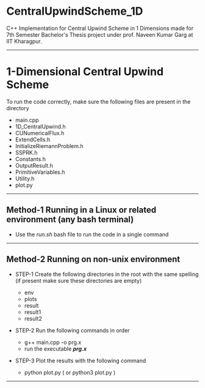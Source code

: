 # CentralUpwindScheme_1D
C++ Implementation for Central Upwind Scheme in 1 Dimensions made for 7th Semester Bachelor's Thesis project under prof. Naveen Kumar Garg at IIT Kharagpur.

---

# 1-Dimensional Central Upwind Scheme

To run the code correctly, make sure the following files are present in the directory

- main.cpp
- 1D_CentralUpwind.h
- CUNumericalFlux.h
- ExtendCells.h
- InitializeRiemannProblem.h
- SSPRK.h
- Constants.h
- OutputResult.h
- PrimitiveVariables.h
- Utility.h
- plot.py

--- 

## Method-1 Running in a Linux or related environment (any bash terminal)

- Use the *run.sh* bash file to run the code in a single command

---

## Method-2 Running on non-unix environment

- STEP-1 Create the following directories in the root with the same spelling (if present make sure these directories are empty)
    - env
    - plots
    - result
    - result1
    - result2

- STEP-2 Run the following commands in order
    - g++ main.cpp -o prg.x
    - run the executable ***prg.x***

- STEP-3 Plot the results with the following command
    - python plot.py ( or python3 plot.py )

---



